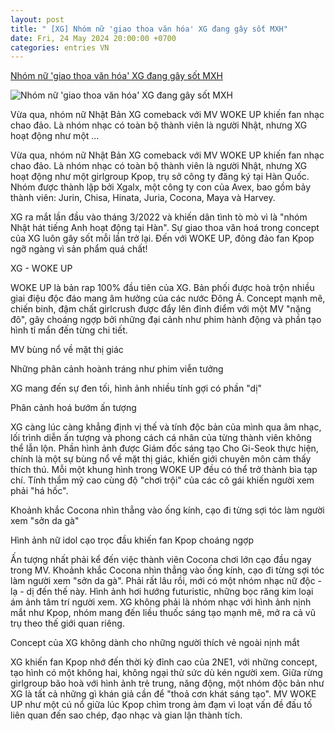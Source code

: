 ```yaml
---
layout: post
title: " [XG] Nhóm nữ 'giao thoa văn hóa' XG đang gây sốt MXH"
date: Fri, 24 May 2024 20:00:00 +0700
categories: entries VN
---
```

[Nhóm nữ 'giao thoa văn hóa' XG đang gây sốt MXH](https://kenh14.vn/nhom-nu-giao-thoa-van-hoa-dang-gay-sot-mxh-mv-cuc-chat-lau-lam-roi-moi-co-idol-dam-cao-dau-nhu-2ne1-20240524135253198.chn)

![Nhóm nữ 'giao thoa văn hóa' XG đang gây sốt MXH](https://kenh14cdn.com/zoom/600_315/203336854389633024/2024/5/24/photo1716533463520-17165334659551929385522.jpeg)

Vừa qua, nhóm nữ Nhật Bản XG comeback với MV WOKE UP khiến fan nhạc chao đảo. Là nhóm nhạc có toàn bộ thành viên là người Nhật, nhưng XG hoạt động như một ...

Vừa qua, nhóm nữ Nhật Bản XG comeback với MV WOKE UP khiến fan nhạc chao đảo. Là nhóm nhạc có toàn bộ thành viên là người Nhật, nhưng XG hoạt động như một girlgroup Kpop, trụ sở công ty đăng ký tại Hàn Quốc. Nhóm được thành lập bởi Xgalx, một công ty con của Avex, bao gồm bảy thành viên: Jurin, Chisa, Hinata, Juria, Cocona, Maya và Harvey.

XG ra mắt lần đầu vào tháng 3/2022 và khiến dân tình tò mò vì là "nhóm Nhật hát tiếng Anh hoạt động tại Hàn". Sự giao thoa văn hoá trong concept của XG luôn gây sốt mỗi lần trở lại. Đến với WOKE UP, đông đảo fan Kpop ngỡ ngàng vì sản phẩm quá chất!

XG - WOKE UP

WOKE UP là bản rap 100% đầu tiên của XG. Bản phối được hoà trộn nhiều giai điệu độc đáo mang âm hưởng của các nước Đông Á. Concept mạnh mẽ, chiến binh, đậm chất girlcrush được đẩy lên đỉnh điểm với một MV "nặng đô", gây choáng ngợp bởi những đại cảnh như phim hành động và phần tạo hình tỉ mẩn đến từng chi tiết.

MV bùng nổ về mặt thị giác

Những phân cảnh hoành tráng như phim viễn tưởng

XG mang đến sự đen tối, hình ảnh nhiều tính gợi có phần "dị"

Phân cảnh hoá bướm ấn tượng

XG càng lúc càng khẳng định vị thế và tính độc bản của mình qua âm nhạc, lối trình diễn ấn tượng và phong cách cá nhân của từng thành viên không thể lẫn lộn. Phần hình ảnh được Giám đốc sáng tạo Cho Gi-Seok thực hiện, chính là một sự bùng nổ về mặt thị giác, khiến giới chuyên môn cảm thấy thích thú. Mỗi một khung hình trong WOKE UP đều có thể trở thành bìa tạp chí. Tính thẩm mỹ cao cùng độ "chơi trội" của các cô gái khiến người xem phải "há hốc".

Khoảnh khắc Cocona nhìn thẳng vào ống kính, cạo đi từng sợi tóc làm người xem "sởn da gà"

Hình ảnh nữ idol cạo trọc đầu khiến fan Kpop choáng ngợp

Ấn tượng nhất phải kể đến việc thành viên Cocona chơi lớn cạo đầu ngay trong MV. Khoảnh khắc Cocona nhìn thẳng vào ống kính, cạo đi từng sợi tóc làm người xem "sởn da gà". Phải rất lâu rồi, mới có một nhóm nhạc nữ độc - lạ - dị đến thế này. Hình ảnh hơi hướng futuristic, những bọc răng kim loại ám ảnh tâm trí người xem. XG không phải là nhóm nhạc với hình ảnh nịnh mắt như Kpop, nhóm mang đến liều thuốc sáng tạo mạnh mẽ, mở ra cả vũ trụ theo thế giới quan riêng.

Concept của XG không dành cho những người thích vẻ ngoài nịnh mắt

XG khiến fan Kpop nhớ đến thời kỳ đỉnh cao của 2NE1, với những concept, tạo hình có một không hai, không ngại thử sức dù kén người xem. Giữa rừng girlgroup bão hoà với hình ảnh trẻ trung, năng động, một nhóm độc bản như XG là tất cả những gì khán giả cần để "thoả cơn khát sáng tạo". MV WOKE UP như một cú nổ giữa lúc Kpop chìm trong ảm đạm vì loạt vấn đề đấu tố liên quan đến sao chép, đạo nhạc và gian lận thành tích.

